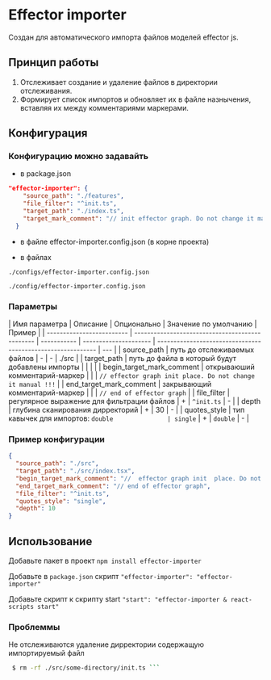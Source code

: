 # Effector importer

Создан для автоматического импорта файлов моделей effector js.

## Принцип работы

1. Отслеживает создание и удаление файлов в директории отслеживания.
2. Формирует список импортов и обновляет их в файле назнычения, вставляя их между комментариями маркерами.

## Конфигурация

### Конфигурацию можно задавайть

- в package.json

```json
"effector-importer": {
    "source_path": "./features",
    "file_filter": "^init.ts",
    "target_path": "./index.ts",
    "target_mark_comment": "// init effector graph. Do not change it manual!!!"
  }
```

- в файле effector-importer.config.json (в корне проекта)

- в файлах

`./configs/effector-importer.config.json`

`./config/effector-importer.config.json`

### Параметры

| Имя параметра             | Описание                                        | Опционально | Значение по умолчанию | Пример                                                      |
| ------------------------- | ----------------------------------------------- | ----------- | --------------------- | ----------------------------------------------------------- | --- |
| source_path               | путь до отслеживаемых файлов                    | -           | -                     | ./src                                                       |
| target_path               | путь до файла в который будут добавлены импорты |             |                       |                                                             |
| begin_target_mark_comment | открываюший комментарий-маркер                  |             |                       | `// effector graph init place. Do not change it manual !!!` |
| end_target_mark_comment   | закрывающий комментарий-маркер                  |             |                       | `// end of effector graph`                                  |
| file_filter               | регулярное выражение для фильтрации файлов      | +           | `^init.ts`            | -                                                           |
| depth                     | глубина сканирования дирректорий                | +           | 30                    | -                                                           |
| quotes_style              | тип кавычек для импортов: `double               | single`     | +                     | `double`                                                    | -   |

### Пример конфигурации

```json
{
  "source_path": "./src",
  "target_path": "./src/index.tsx",
  "begin_target_mark_comment": "//  effector graph init  place. Do not change it manual !!!",
  "end_target_mark_comment": "// end of effector graph",
  "file_filter": "^init.ts",
  "quotes_style": "single",
  "depth": 10
}
```

## Использование

Добавьте пакет в проект
`npm install effector-importer`

Добавьте в `package.json` скрипт
`"effector-importer": "effector-importer"`

Добавьте скрипт к скрипту start
`"start": "effector-importer & react-scripts start"`

### Проблеммы

Не отслеживаются удаление дирректории содержащую импортируемый файл

````bash
 $ rm -rf ./src/some-directory/init.ts ```

````

